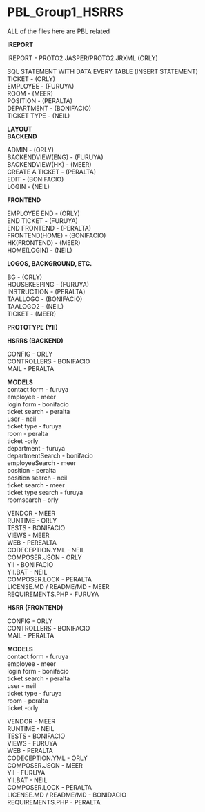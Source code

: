# PBL_Group1_HSRRS

ALL of the files here are PBL related

**IREPORT**

IREPORT - PROTO2.JASPER/PROTO2.JRXML (ORLY)

SQL STATEMENT WITH DATA EVERY TABLE (INSERT STATEMENT)<BR>
TICKET - (ORLY)<BR>
EMPLOYEE - (FURUYA)<BR>
ROOM - (MEER)<BR>
POSITION - (PERALTA)<BR>
DEPARTMENT - (BONIFACIO)<BR>
TICKET TYPE - (NEIL)<BR>

**LAYOUT**<BR>
**BACKEND**

ADMIN - (ORLY)<BR>
BACKENDVIEW(ENG) - (FURUYA)<BR>
BACKENDVIEW(HK) - (MEER)<BR>
CREATE A TICKET - (PERALTA)<BR>
EDIT - (BONIFACIO)<BR>
LOGIN - (NEIL)<BR>

**FRONTEND**

EMPLOYEE END - (ORLY)<BR>
END TICKET - (FURUYA)<BR>
END FRONTEND - (PERALTA)<BR>
FRONTEND(HOME) - (BONIFACIO)<BR>
HK(FRONTEND) - (MEER)<BR>
HOME(LOGIN) - (NEIL)<BR>

**LOGOS, BACKGROUND, ETC.**

BG - (ORLY)<BR>
HOUSEKEEPING - (FURUYA)<BR>
INSTRUCTION - (PERALTA)<BR>
TAALLOGO - (BONIFACIO)<BR>
TAALOGO2 - (NEIL)<BR>
TICKET - (MEER)<BR>

**PROTOTYPE (YII)**

**HSRRS (BACKEND)**

CONFIG - ORLY<BR>
CONTROLLERS - BONIFACIO<BR>
MAIL - PERALTA<BR>

**MODELS**<br>
contact form -  furuya<br>
employee - meer<br>
login form - bonifacio<br>
ticket search - peralta<br>
user - neil<br>
ticket type - furuya<br>
room - peralta<br>
ticket -orly<br>
department - furuya <br>
departmentSearch - bonifacio<br>
employeeSearch - meer<br>
position - peralta<br>
position search  - neil<br>
ticket search - meer<br>
ticket type search - furuya<br>
roomsearch - orly<br>


VENDOR - MEER<BR>
RUNTIME - ORLY<BR>
TESTS - BONIFACIO<BR>
VIEWS - MEER<BR>
WEB - PEREALTA<BR>
CODECEPTION.YML - NEIL<BR>
COMPOSER.JSON - ORLY<BR>
YII - BONIFACIO<BR>
YII.BAT - NEIL<BR>
COMPOSER.LOCK - PERALTA<BR>
LICENSE.MD / README/MD - MEER<BR>
REQUIREMENTS.PHP - FURUYA<BR>

**HSRR (FRONTEND)**

CONFIG - ORLY<BR>
CONTROLLERS - BONIFACIO<BR>
MAIL - PERALTA<BR>

**MODELS**<br>
contact form -  furuya<br>
employee - meer<br>
login form - bonifacio<br>
ticket search - peralta<br>
user - neil<br>
ticket type - furuya<br>
room - peralta<br>
ticket -orly<br>


VENDOR - MEER<BR>
RUNTIME - NEIL<BR>
TESTS - BONIFACIO<BR>
VIEWS -  FURUYA<BR>
WEB - PERALTA<BR>
CODECEPTION.YML - ORLY <BR>
COMPOSER.JSON - MEER<BR>
YII - FURUYA <BR>
YII.BAT - NEIL<BR>
COMPOSER.LOCK - PERALTA<BR>
LICENSE.MD / README/MD - BONIDACIO<BR>
REQUIREMENTS.PHP - PERALTA <BR>
